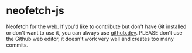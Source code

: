 # neofetch-js
Neofetch for the web. If you'd like to contribute but don't have Git installed or don't want to use it, you can always use [github.dev](https://github.dev/hello-smile6/neofetch-js). PLEASE don't use the Github web editor, it doesn't work very well and creates too many commits.
